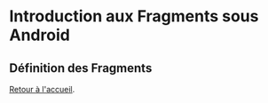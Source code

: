 # Introduction aux Fragments sous Android
## Définition des Fragments

[Retour à l'accueil](https://github.com/Tydax/m2_android_fragment).
